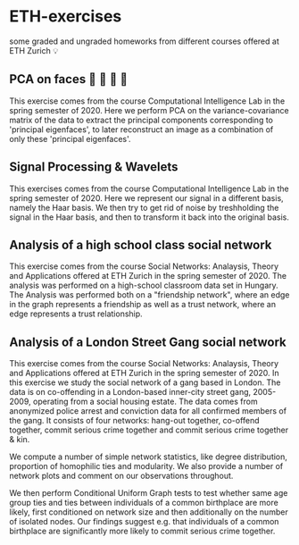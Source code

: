 # ETH-exercises
some graded and ungraded homeworks from different courses offered at ETH Zurich :bulb:

## PCA on faces :woman: :older_man: :girl: :boy:
This exercise comes from the course Computational Intelligence Lab in the spring semester of 2020. Here we perform PCA on the variance-covariance matrix of the data to extract the principal components corresponding to 'principal eigenfaces', to later reconstruct an image as a combination of only these 'principal eigenfaces'.

## Signal Processing & Wavelets
This exercises comes from the course Computational Intelligence Lab in the spring semester of 2020. Here we represent our signal in a different basis, namely the Haar basis. We then try to get rid of noise by treshholding the signal in the Haar basis, and then to transform it back into the original basis. 

## Analysis of a high school class social network 
This exercise comes from the course Social Networks: Analaysis, Theory and Applications offered at ETH Zurich in the spring semester of 2020. The analysis was performed on a high-school classroom data set in Hungary. The Analysis was performed both on a "friendship network", where an edge in the graph represents a friendship as well as a trust network, where an edge represents a trust relationship. 

## Analysis of a London Street Gang social network
This exercise comes from the course Social Networks: Analaysis, Theory and Applications offered at ETH Zurich in the spring semester of 2020. In this exercise we study the social network of a gang based in London. The data is on co-offending in a London-based inner-city street gang, 2005-2009, operating from a social housing estate. The data comes from anonymized police arrest and conviction data for all confirmed members of the gang. It consists of four networks: hang-out together, co-offend together, commit serious crime together and commit serious crime together & kin.

We compute a number of simple network statistics, like degree distribution, proportion of homophilic ties and modularity. We also provide a number of network plots and comment on our observations throughout.

We then perform Conditional Uniform Graph tests to test whether same age group ties and ties between individuals of a common birthplace are more likely, first conditioned on network size and then additionally on the number of isolated nodes. Our findings suggest e.g. that individuals of a common birthplace are significantly more likely to commit serious crime together.



